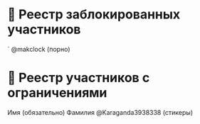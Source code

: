 # 🔕 Реестр заблокированных участников
` @makclock (порно)

# 🔐 Реестр участников с ограничениями
Имя (обязательно) Фамилия @Karaganda3938338 (стикеры)
